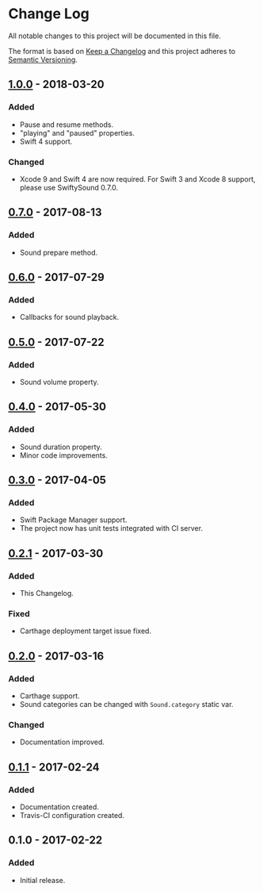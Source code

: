 # Change Log
All notable changes to this project will be documented in this file.

The format is based on [Keep a Changelog](http://keepachangelog.com/)
and this project adheres to [Semantic Versioning](http://semver.org/).

## [1.0.0] - 2018-03-20
### Added
- Pause and resume methods.
- "playing" and "paused" properties.
- Swift 4 support.

### Changed
- Xcode 9 and Swift 4 are now required. For Swift 3 and Xcode 8 support, please use SwiftySound 0.7.0.

## [0.7.0] - 2017-08-13
### Added
- Sound prepare method.

## [0.6.0] - 2017-07-29
### Added
- Callbacks for sound playback.

## [0.5.0] - 2017-07-22
### Added
- Sound volume property.

## [0.4.0] - 2017-05-30
### Added
- Sound duration property.
- Minor code improvements.

## [0.3.0] - 2017-04-05
### Added
- Swift Package Manager support.
- The project now has unit tests integrated with CI server.

## [0.2.1] - 2017-03-30
### Added
- This Changelog.

### Fixed
- Carthage deployment target issue fixed.

## [0.2.0] - 2017-03-16
### Added
- Carthage support.
- Sound categories can be changed with `Sound.category` static var.

### Changed
- Documentation improved.

## [0.1.1] - 2017-02-24
### Added
- Documentation created.
- Travis-CI configuration created.

## 0.1.0 - 2017-02-22
### Added
- Initial release.

[1.0.0]: https://github.com/adamcichy/SwiftySound/compare/0.7.0...1.0.0
[0.7.0]: https://github.com/adamcichy/SwiftySound/compare/0.6.0...0.7.0
[0.6.0]: https://github.com/adamcichy/SwiftySound/compare/0.5.0...0.6.0
[0.5.0]: https://github.com/adamcichy/SwiftySound/compare/0.4.0...0.5.0
[0.4.0]: https://github.com/adamcichy/SwiftySound/compare/0.3.0...0.4.0
[0.3.0]: https://github.com/adamcichy/SwiftySound/compare/0.2.1...0.3.0
[0.2.1]: https://github.com/adamcichy/SwiftySound/compare/0.2.0...0.2.1
[0.2.0]: https://github.com/adamcichy/SwiftySound/compare/0.1.1...0.2.0
[0.1.1]: https://github.com/adamcichy/SwiftySound/compare/0.1.0...0.1.1
